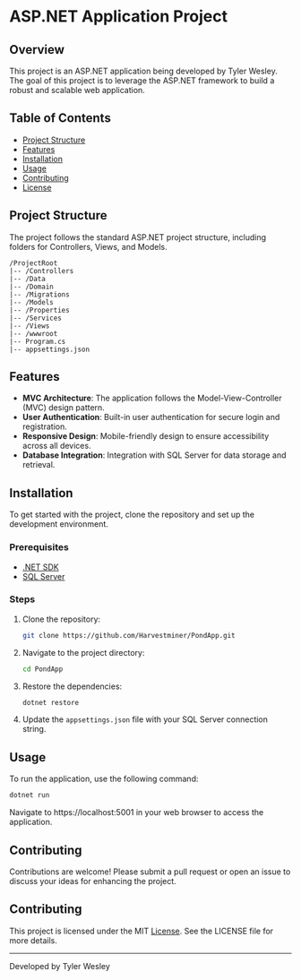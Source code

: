 # ASP.NET Application Project

## Overview
This project is an ASP.NET application being developed by Tyler Wesley. The goal of this project is to leverage the ASP.NET framework to build a robust and scalable web application.

## Table of Contents
- [Project Structure](#project-structure)
- [Features](#features)
- [Installation](#installation)
- [Usage](#usage)
- [Contributing](#contributing)
- [License](#license)

## Project Structure
The project follows the standard ASP.NET project structure, including folders for Controllers, Views, and Models.

```
/ProjectRoot
|-- /Controllers
|-- /Data
|-- /Domain
|-- /Migrations
|-- /Models
|-- /Properties
|-- /Services
|-- /Views
|-- /wwwroot
|-- Program.cs
|-- appsettings.json
```

## Features
- **MVC Architecture**: The application follows the Model-View-Controller (MVC) design pattern.
- **User Authentication**: Built-in user authentication for secure login and registration.
- **Responsive Design**: Mobile-friendly design to ensure accessibility across all devices.
- **Database Integration**: Integration with SQL Server for data storage and retrieval.

## Installation
To get started with the project, clone the repository and set up the development environment.

### Prerequisites
- [.NET SDK](https://dotnet.microsoft.com/download)
- [SQL Server](https://www.microsoft.com/en-us/sql-server/sql-server-downloads)

### Steps
1. Clone the repository:
    ```sh
    git clone https://github.com/Harvestminer/PondApp.git
    ```
2. Navigate to the project directory:
    ```sh
    cd PondApp
    ```
3. Restore the dependencies:
    ```sh
    dotnet restore
    ```
4. Update the `appsettings.json` file with your SQL Server connection string.

## Usage
To run the application, use the following command:
```sh
dotnet run
```

Navigate to https://localhost:5001 in your web browser to access the application.

## Contributing
Contributions are welcome! Please submit a pull request or open an issue to discuss your ideas for enhancing the project.

## Contributing
This project is licensed under the MIT [License](./LICENSE). See the LICENSE file for more details.

---

Developed by Tyler Wesley